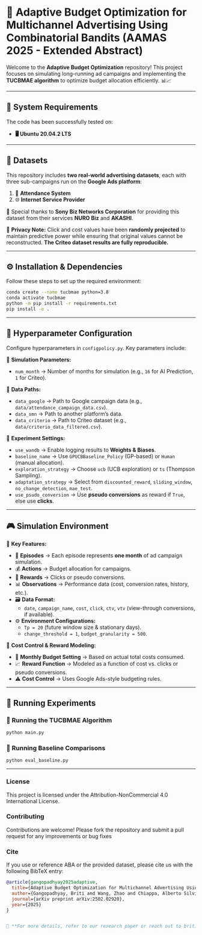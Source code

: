 # 🚀 Adaptive Budget Optimization for Multichannel Advertising Using Combinatorial Bandits (AAMAS 2025 - Extended Abstract)

Welcome to the **Adaptive Budget Optimization** repository! This project focuses on simulating long-running ad campaigns and implementing the **TUCBMAE algorithm** to optimize budget allocation efficiently. 📊📈

---
## 📌 System Requirements

The code has been successfully tested on:

- **🖥 Ubuntu 20.04.2 LTS**

---
## 📂 Datasets

This repository includes **two real-world advertising datasets**, each with three sub-campaigns run on the **Google Ads platform**:

1. 📡 **Attendance System**
2. 🌐 **Internet Service Provider**

🔹 Special thanks to **Sony Biz Networks Corporation** for providing this dataset from their services **NURO Biz** and **AKASHI**.

🔐 **Privacy Note:** Click and cost values have been **randomly projected** to maintain predictive power while ensuring that original values cannot be reconstructed. **The Criteo dataset results are fully reproducible.**

---
## ⚙️ Installation & Dependencies

Follow these steps to set up the required environment:

```sh
conda create --name tucbmae python=3.8
conda activate tucbmae
python -m pip install -r requirements.txt
pip install -e .
```

---
## 🔧 Hyperparameter Configuration

Configure hyperparameters in `configpolicy.py`. Key parameters include:

🔹 **Simulation Parameters:**
- `num_month` → Number of months for simulation (e.g., `16` for AI Prediction, `1` for Criteo).

🔹 **Data Paths:**
- `data_google` → Path to Google campaign data (e.g., `data/attendance_campaign_data.csv`).
- `data_smn` → Path to another platform’s data.
- `data_criterio` → Path to Criteo dataset (e.g., `data/criterio_data_filtered.csv`).

🔹 **Experiment Settings:**
- `use_wandb` → Enable logging results to **Weights & Biases**.
- `baseline_name` → Use `GPUCBBaseline_Policy` (GP-based) or `Human` (manual allocation).
- `exploration_strategy` → Choose `ucb` (UCB exploration) or `ts` (Thompson Sampling).
- `adaptation_strategy` → Select from `discounted_reward`, `sliding_window`, `no_change_detection`, `mae_test`.
- `use_psudo_conversion` → Use **pseudo conversions** as reward if `True`, else use **clicks**.

---
## 🎮 Simulation Environment

🔹 **Key Features:**
- 📅 **Episodes** → Each episode represents **one month** of ad campaign simulation.
- 💰 **Actions** → Budget allocation for campaigns.
- 🎯 **Rewards** → Clicks or pseudo conversions.
- 📊 **Observations** → Performance data (cost, conversion rates, history, etc.).
- 🗃 **Data Format:**
  - `date`, `campaign_name`, `cost`, `click`, `ctv`, `vtv` (view-through conversions, if available).
- ⚙ **Environment Configurations:**
  - `Tp = 20` (future window size & stationary days).
  - `change_threshold = 1`, `budget_granularity = 500`.

🔹 **Cost Control & Reward Modeling:**
- 🏦 **Monthly Budget Setting** → Based on actual total costs consumed.
- 📈 **Reward Function** → Modeled as a function of cost vs. clicks or pseudo conversions.
- ⚠ **Cost Control** → Uses Google Ads-style budgeting rules.

---
## 🔄 Running Experiments

### 🚀 Running the TUCBMAE Algorithm

```sh
python main.py
```

### 🏁 Running Baseline Comparisons

```sh
python eval_baseline.py
```

---

### License

This project is licensed under the Attribution-NonCommercial 4.0 International License.

### Contributing

Contributions are welcome! Please fork the repository and submit a pull request for any improvements or bug fixes

### Cite

If you use or reference ABA or the provided dataset, please cite us with the following BibTeX entry:

```bibtex
@article{gangopadhyay2025adaptive,
  title={Adaptive Budget Optimization for Multichannel Advertising Using Combinatorial Bandits},
  author={Gangopadhyay, Briti and Wang, Zhao and Chiappa, Alberto Silvio and Takamatsu, Shingo},
  journal={arXiv preprint arXiv:2502.02920},
  year={2025}
}


📜 **For more details, refer to our research paper or reach out to briti.gangopadhyay@sony.con for assistance!** ✉️

